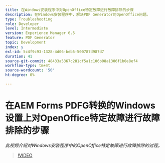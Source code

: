 ```yaml
---
title: 在Windows安装程序中对OpenOffice特定故障进行故障排除的步骤
description: 在Windows安装程序中，解决PDF Generator的OpenOffice问题。
type: Troubleshooting
role: Developer
level: Intermediate
version: Experience Manager 6.5
feature: PDF Generator
topic: Development
index: y
exl-id: 5c4f9c93-1328-4d06-beb5-500787d987d7
duration: 41
source-git-commit: 48433a5367c281cf5a1c106b08a1306f1b0e8ef4
workflow-type: tm+mt
source-wordcount: '50'
ht-degree: 0%

---
```


# 在AEM Forms PDFG转换的Windows设置上对OpenOffice特定故障进行故障排除的步骤

*此视频介绍对Windows安装程序中的OpenOffice特定故障进行故障排除的过程。*

>[!VIDEO](https://video.tv.adobe.com/v/3417644?quality=12&learn=on&captions=chi_hans)
